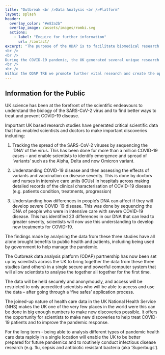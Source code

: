 ```yaml
---
title: "Outbreak <br />Data Analysis <br />Platform"
layout: splash
header:
  overlay_color: "#e82a2b"
  overlay_image: /assets/images/rombi.svg
  actions:
    - label: "Enquire for further information"
      url: /contact/
excerpt: "The purpose of the ODAP is to facilitate biomedical research to advance understanding of disease caused by emerging or re-emerging pathogens.
<br />
<br />
During the COVID-19 pandemic, the UK generated several unique research data assets that have enabled critical discoveries and have shaped the COVID-19 response in the UK and around the world. ODAP is now in the process of unifying these data assets along with human and viral genomes within the ODAP trusted research environment (TRE). Beyond COVID-19 the ODAP will focus on emerging or re-emerging infectious agents, therapy-resistant forms of existing infectious agents or other exposures of public health interest.
<br />
<br />
Within the ODAP TRE we promote further vital research and create the oppertunity for further critical discoveries by creating additional data linkages, automating data flows and analyses, and by democratising access to UK research datasets."
---
```


## Information for the Public
UK science has been at the forefront of the scientific endeavours to understand the biology of the SARS-CoV-2 virus and to find better ways to treat and prevent COVID-19 disease.  

Important UK based research studies have generated critical scientific data that has enabled scientists and doctors to make important discoveries including: 

1. Tracking the spread of the SARS-CoV-2 viruses by sequencing the ‘DNA’ of the virus. This has been done for more than a million COVID-19 cases – and enable scientists to identify emergence and spread of ‘variants’ such as the Alpha, Delta and now Omicron variant.  

2. Understanding COVID-19 disease and then assessing the effects of variants and vaccination on disease severity. This is done by doctors and nurses in intensive care units (ICUs) in hospitals across making detailed records of the clinical characterisation of COVID-19 disease (e.g. patients condition, treatments, progression)  

3. Understanding how differences in people’s DNA can affect if they will develop severe COVID-19 disease. This was done by sequencing the DNA of people who were in intensive care with severe COVID-19 disease. This has identified 23 differences in our DNA that can lead to greater severity, scientists will now use this understanding to develop new treatments for COVID-19. 

The findings made by analysing the data from these three studies have all alone brought benefits to public health and patients, including being used by government to help manage the pandemic. 

The Outbreak data analysis platform (ODAP) partnership has now been set up by scientists across the UK to bring together the data from these three studies (and others) in a single secure and powerful computer system that will allow scientists to analyse the together all together for the first time.  

The data will be held securely and anonymously, and access will be restricted to only accredited scientists who will be able to access and use the data – after going through a ‘five safes’ application process. 

The joined-up nature of health care data in the UK National Health Service (NHS) makes the UK one of the very few places in the world were this can be done in big enough numbers to make new discoveries possible. It offers the opportunity for scientists to make new discoveries to help treat COVID-19 patients and to improve the pandemic response.  

For the long term - being able to analysis different types of pandemic health care data rapidly in a single location will enable the UK to be better prepared for future pandemics and to routinely conduct infectious disease research (e.g. flu, sepsis and antibiotic resistant bacteria (aka ‘Superbugs’).
